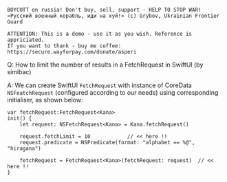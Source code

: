 ```
BOYCOTT on russia! Don't buy, sell, support - HELP TO STOP WAR!
«Русский военный корабль, иди на хуй!» (c) Grybov, Ukrainian Frontier Guard

ATTENTION: This is a demo - use it as you wish. Reference is appriciated.
If you want to thank - buy me coffee: https://secure.wayforpay.com/donate/asperi
```

Q: How to limit the number of results in a FetchRequest in SwiftUI (by simibac)

A: We can create SwiftUI `FetchRequest` with instance of CoreData `NSFeatchRequest` (configured 
according to our needs) using corresponding initialiser, as shown below:

    var fetchRequest:FetchRequest<Kana>
    init() {
        let request: NSFetchRequest<Kana> = Kana.fetchRequest()

        request.fetchLimit = 10            // << here !!
        request.predicate = NSPredicate(format: "alphabet == %@", "hiragana")

        fetchRequest = FetchRequest<Kana>(fetchRequest: request)  // << here !!
    }
